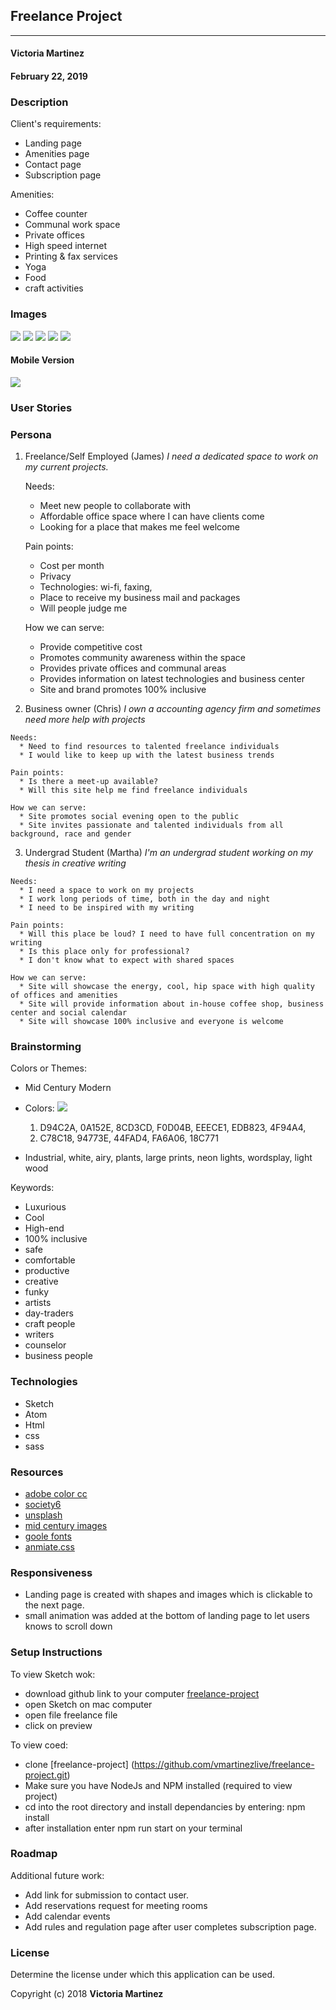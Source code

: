 ## Freelance Project
---

#### Victoria Martinez
#### February 22, 2019

### Description

Client's requirements:
* Landing page
* Amenities page
* Contact page
* Subscription page

Amenities:
* Coffee counter
* Communal work space
* Private offices
* High speed internet
* Printing & fax services
* Yoga
* Food
* craft activities



### Images

![](img/paper-sketch/notes.jpg)
![](img/paper-sketch/first-draws.jpg)
![](img/paper-sketch/landing.jpg)
![](img/paper-sketch/landing-functions.jpg)
![](img/paper-sketch/pages.jpg)

#### Mobile Version

![](img/to-use/complete.png)

### User Stories

### Persona

1. Freelance/Self Employed (James)
  _I need a dedicated space to work on my current projects._

    Needs:
      * Meet new people to collaborate with
      * Affordable office space where I can have clients come
      * Looking for a place that makes me feel welcome

    Pain points:
      * Cost per month
      * Privacy
      * Technologies: wi-fi, faxing,
      * Place to receive my business mail and packages
      * Will people judge me

    How we can serve:
      * Provide competitive cost
      * Promotes community awareness within the space
      * Provides private offices and communal areas
      * Provides information on latest technologies and business center
      * Site and brand promotes 100% inclusive

  2. Business owner (Chris)
    _I own a accounting agency firm and sometimes need more help with projects_

    Needs:
      * Need to find resources to talented freelance individuals
      * I would like to keep up with the latest business trends

    Pain points:
      * Is there a meet-up available?
      * Will this site help me find freelance individuals

    How we can serve:
      * Site promotes social evening open to the public
      * Site invites passionate and talented individuals from all background, race and gender

  3. Undergrad Student (Martha)
    _I'm an undergrad student working on my thesis in creative writing_

    Needs:
      * I need a space to work on my projects
      * I work long periods of time, both in the day and night
      * I need to be inspired with my writing

    Pain points:
      * Will this place be loud? I need to have full concentration on my writing
      * Is this place only for professional?
      * I don't know what to expect with shared spaces

    How we can serve:
      * Site will showcase the energy, cool, hip space with high quality of offices and amenities
      * Site will provide information about in-house coffee shop, business center and social calendar
      * Site will showcase 100% inclusive and everyone is welcome

### Brainstorming
Colors or Themes:
* Mid Century Modern
* Colors:
![](img/paper-sketch/Screen-shot.png)
  1. D94C2A, 0A152E, 8CD3CD, F0D04B, EEECE1, EDB823, 4F94A4,
  2. C78C18, 94773E, 44FAD4, FA6A06, 18C771

* Industrial, white, airy, plants, large prints, neon lights, wordsplay, light wood

Keywords:
* Luxurious
* Cool
* High-end
* 100% inclusive
* safe
* comfortable
* productive
* creative
* funky
* artists
* day-traders
* craft people
* writers
* counselor
* business people


### Technologies  

* Sketch
* Atom
* Html
* css
* sass  

### Resources

* [adobe color cc](https://color.adobe.com)
* [society6](https://society6.com)
* [unsplash](https://unsplash.com)
* [mid century images](https://www.google.com/search?q=google+images+mid+century)
* [goole fonts](https://fonts.google.com/)
* [anmiate.css](https://daneden.github.io/animate.css/)


### Responsiveness

* Landing page is created with shapes and images which is clickable to the next page.
* small animation was added at the bottom of landing page to let users knows to scroll down


### Setup Instructions

To view Sketch wok:
* download github link to your computer [freelance-project](https://github.com/vmartinezlive/freelance-project.git)
* open Sketch on mac computer
* open file freelance file
* click on preview

To view coed:
* clone [freelance-project] (https://github.com/vmartinezlive/freelance-project.git)
* Make sure you have NodeJs and NPM installed (required to view project)
* cd into the root directory and install dependancies by entering: npm install
* after installation enter npm run start on your terminal

### Roadmap

Additional future work:
* Add link for submission to contact user.
* Add reservations request for meeting rooms
* Add calendar events
* Add rules and regulation page after user completes subscription page.

### License

Determine the license under which this application can be used.

Copyright (c) 2018 **Victoria Martinez**
